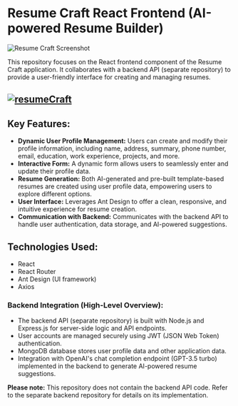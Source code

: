 # Resume Craft React Frontend (AI-powered Resume Builder)

![Resume Craft Screenshot](https://ik.imagekit.io/thormars/portfolio/craft.png)

This repository focuses on the React frontend component of the Resume Craft application. It collaborates with a backend API (separate repository) to provide a user-friendly interface for creating and managing resumes.

## <a href="https://resumecraft.thomastepi.com" target="_blank" rel="noopener noreferrer"> <img src="https://img.shields.io/badge/LIVE%20DEMO-<COLOR>.svg" alt="resumeCraft"> </a>

## Key Features:
- **Dynamic User Profile Management:** Users can create and modify their profile information, including name, address, summary, phone number, email, education, work experience, projects, and more.
- **Interactive Form:** A dynamic form allows users to seamlessly enter and update their profile data.
- **Resume Generation:** Both AI-generated and pre-built template-based resumes are created using user profile data, empowering users to explore different options.
- **User Interface:** Leverages Ant Design to offer a clean, responsive, and intuitive experience for resume creation.
- **Communication with Backend:** Communicates with the backend API to handle user authentication, data storage, and AI-powered suggestions.

## Technologies Used:
 - React
 - React Router
 - Ant Design (UI framework)
 - Axios

### Backend Integration (High-Level Overview):
 - The backend API (separate repository) is built with Node.js and Express.js for server-side logic and API endpoints.
 - User accounts are managed securely using JWT (JSON Web Token) authentication.
 - MongoDB database stores user profile data and other application data.
 - Integration with OpenAI's chat completion endpoint (GPT-3.5 turbo) implemented in the backend to generate AI-powered resume suggestions.

**Please note:** This repository does not contain the backend API code. Refer to the separate backend repository for details on its implementation.

